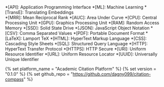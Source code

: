 <!-- Global snippets included in all documentation pages -->

<!-- Abbreviations -->
*[API]: Application Programming Interface
*[ML]: Machine Learning
*[TransE]: Translating Embeddings  
*[MRR]: Mean Reciprocal Rank
*[AUC]: Area Under Curve
*[CPU]: Central Processing Unit
*[GPU]: Graphics Processing Unit
*[RAM]: Random Access Memory
*[SSD]: Solid State Drive
*[JSON]: JavaScript Object Notation
*[CSV]: Comma Separated Values
*[PDF]: Portable Document Format
*[LaTeX]: Lamport TeX
*[HTML]: HyperText Markup Language
*[CSS]: Cascading Style Sheets
*[SQL]: Structured Query Language
*[HTTP]: HyperText Transfer Protocol
*[HTTPS]: HTTP Secure
*[URI]: Uniform Resource Identifier
*[URL]: Uniform Resource Locator
*[UUID]: Universally Unique Identifier

<!-- Common variables -->
{% set platform_name = "Academic Citation Platform" %}
{% set version = "0.1.0" %}
{% set github_repo = "https://github.com/dagny099/citation-compass" %}

<!-- Code block styling -->
<style>
.highlight .hll { background-color: #ffffcc }
.highlight  { background: #f8f8f8; }
.md-typeset .highlight .c { color: #8f5902; font-style: italic } /* Comment */
.md-typeset .highlight .k { color: #204a87; font-weight: bold } /* Keyword */
.md-typeset .highlight .s { color: #4e9a06 } /* String */
</style>